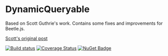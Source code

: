# DynamicQueryable
Based on Scott Guthrie's work. Contains some fixes and improvements for Beetle.js.

[Scott's original post](https://weblogs.asp.net/scottgu/dynamic-linq-part-1-using-the-linq-dynamic-query-library)

[![Build status](https://ci.appveyor.com/api/projects/status/odi0k0rsdbkk5mqn?svg=true)](https://ci.appveyor.com/project/umutozel/dynamicqueryable)
[![Coverage Status](https://coveralls.io/repos/github/umutozel/DynamicQueryable/badge.svg?branch=master)](https://coveralls.io/github/umutozel/DynamicQueryable?branch=master)
[![NuGet Badge](https://buildstats.info/nuget/BatMap)](https://www.nuget.org/packages/DynamicQueryable/)
